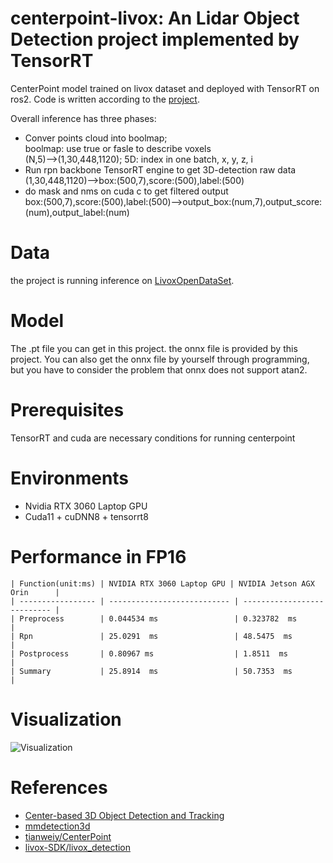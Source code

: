 # centerpoint-livox: An Lidar Object Detection project implemented by TensorRT
CenterPoint model trained on livox dataset and deployed with TensorRT on ros2. Code is written according to the [project](https://github.com/Livox-SDK/livox_detection.git).

Overall inference has three phases:
* Conver points cloud into boolmap;  
  boolmap: use true or fasle to describe voxels  
  (N,5)-->(1,30,448,1120);  5D: index in one batch, x, y, z, i  
* Run rpn backbone TensorRT engine to get 3D-detection raw data  
  (1,30,448,1120)-->box:(500,7),score:(500),label:(500)  
* do mask and nms on cuda c to get filtered output  
  box:(500,7),score:(500),label:(500)-->output_box:(num,7),output_score:(num),output_label:(num)  
  
# Data
the project is running inference on [LivoxOpenDataSet](https://www.livoxtech.com/cn/dataset).

# Model
The .pt file you can get in this project. the onnx file is provided by this project.
You can also get the onnx file by yourself through programming, but you have to consider the problem that onnx does not support atan2.

# Prerequisites
TensorRT and cuda are necessary conditions for running centerpoint

# Environments
* Nvidia RTX 3060 Laptop GPU  
* Cuda11 + cuDNN8 + tensorrt8

# Performance in FP16
```
| Function(unit:ms) | NVIDIA RTX 3060 Laptop GPU | NVIDIA Jetson AGX Orin      |
| ----------------- | --------------------------- | --------------------------- |
| Preprocess        | 0.044534 ms                 | 0.323782  ms                 |
| Rpn               | 25.0291  ms                 | 48.5475  ms                 |
| Postprocess       | 0.80967 ms                  | 1.8511  ms                 |
| Summary           | 25.8914  ms                 | 50.7353  ms                 |
```
# Visualization
![Visualization](output.gif)

# References
- [Center-based 3D Object Detection and Tracking](https://arxiv.org/abs/2006.11275)
- [mmdetection3d](https://github.com/Tartisan/mmdetection3d)
- [tianweiy/CenterPoint](https://github.com/tianweiy/CenterPoint)
- [livox-SDK/livox_detection](https://github.com/Livox-SDK/livox_detection.git)

